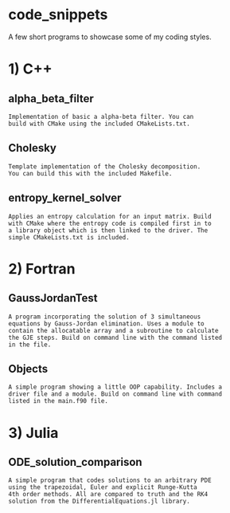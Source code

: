 # code_snippets

A few short programs to showcase some of my coding styles.

# 1) C++

## alpha_beta_filter

	Implementation of basic a alpha-beta filter. You can 
	build with CMake using the included CMakeLists.txt.
## Cholesky

	Template implementation of the Cholesky decomposition.
	You can build this with the included Makefile.

## entropy_kernel_solver

	Applies an entropy calculation for an input matrix. Build 
	with CMake where the entropy code is compiled first in to 
	a library object which is then linked to the driver. The 
	simple CMakeLists.txt is included.

# 2) Fortran

## GaussJordanTest

	A program incorporating the solution of 3 simultaneous
	equations by Gauss-Jordan elimination. Uses a module to 
	contain the allocatable array and a subroutine to calculate 
	the GJE steps. Build on command line with the command listed
	in the file.

## Objects

	A simple program showing a little OOP capability. Includes a
	driver file and a module. Build on command line with command
	listed in the main.f90 file.

# 3) Julia

## ODE_solution_comparison

	A simple program that codes solutions to an arbitrary PDE 
	using the trapezoidal, Euler and explicit Runge-Kutta 
	4th order methods. All are compared to truth and the RK4 
	solution from the DifferentialEquations.jl library.

